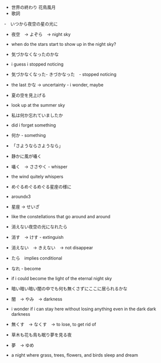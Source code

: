 - 世界の終わり 花鳥風月
- 歌詞

-　いつから夜空の星の光に
- 夜空　→ よぞら　→ night sky
- when do the stars start to show up in the night sky?

- 気づかなくなったのかな
- i guess i stopped noticing
- 気づかなくなった- きづかなった　- stopped noticing
- the last かな -> uncertainty - i wonder, maybe

- 夏の空を見上げる
- look up at the summer sky

- 私は何か忘れていましたか
- did i forget something
- 何か - something

- 「さようならさようなら」

- 静かに風が囁く
- 囁く　→ ささやく - whisper
- the wind quitely whispers

- めぐるめぐるめぐる星座の様に
- aroundx3
- 星座 → せいざ
- like the constellations that go around and around

- 消えない夜空の光になれたら
- 消す　→ けす - extinguish
- 消えない　→ きえない　→ not disappear
- たら　implies conditional
- なれ - become
- if i could become the light of the eternal night sky

- 暗い暗い暗い闇の中でも何も無くさずにここに居られるかな
- 闇　→ やみ　→ darkness
- i wonder if i can stay here without losing anything even in the dark dark darkness
- 無くす　→ なくす　→ to lose, to get rid of

- 草木も花も鳥も眠り夢を見る夜
- 夢　→ ゆめ　
- a night where grass, trees, flowers, and birds sleep and dream